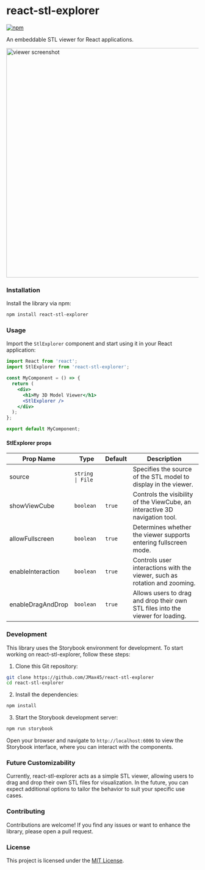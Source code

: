 # react-stl-explorer

[![npm](https://img.shields.io/npm/v/react-stl-explorer?logo=npm)](https://www.npmjs.com/package/react-stl-explorer)

An embeddable STL viewer for React applications.

<img src="https://github.com/JMax45/react-stl-explorer/assets/36378436/eeba86cb-0a1d-48f1-a217-0f5fa7df998f" alt="viewer screenshot" width="600">

### Installation

Install the library via npm:

```bash
npm install react-stl-explorer
```

### Usage

Import the `StlExplorer` component and start using it in your React application:

```jsx
import React from 'react';
import StlExplorer from 'react-stl-explorer';

const MyComponent = () => {
  return (
    <div>
      <h1>My 3D Model Viewer</h1>
      <StlExplorer />
    </div>
  );
};

export default MyComponent;
```

#### StlExplorer props

| Prop Name         | Type             | Default | Description                                                                    |
| ----------------- | ---------------- | ------- | ------------------------------------------------------------------------------ |
| source            | `string \| File` |         | Specifies the source of the STL model to display in the viewer.                |
| showViewCube      | `boolean`        | `true`  | Controls the visibility of the ViewCube, an interactive 3D navigation tool.    |
| allowFullscreen   | `boolean`        | `true`  | Determines whether the viewer supports entering fullscreen mode.               |
| enableInteraction | `boolean`        | `true`  | Controls user interactions with the viewer, such as rotation and zooming.      |
| enableDragAndDrop | `boolean`        | `true`  | Allows users to drag and drop their own STL files into the viewer for loading. |

### Development

This library uses the Storybook environment for development. To start working on react-stl-explorer, follow these steps:

1. Clone this Git repository:

```bash
git clone https://github.com/JMax45/react-stl-explorer
cd react-stl-explorer
```

2. Install the dependencies:

```bash
npm install
```

3. Start the Storybook development server:

```bash
npm run storybook
```

Open your browser and navigate to `http://localhost:6006` to view the Storybook interface, where you can interact with the components.

### Future Customizability

Currently, react-stl-explorer acts as a simple STL viewer, allowing users to drag and drop their own STL files for visualization. In the future, you can expect additional options to tailor the behavior to suit your specific use cases.

### Contributing

Contributions are welcome! If you find any issues or want to enhance the library, please open a pull request.

### License

This project is licensed under the [MIT License](LICENSE).
